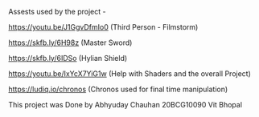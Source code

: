 Assests used by the project -

https://youtu.be/J1GgvDfmIo0 (Third Person - Filmstorm)

https://skfb.ly/6H98z (Master Sword)

https://skfb.ly/6IDSo (Hylian Shield)

https://youtu.be/IxYcX7YiG1w (Help with Shaders and the overall Project)

https://ludiq.io/chronos (Chronos used for final time manipulation)

This project was Done by 
Abhyuday Chauhan 
20BCG10090
Vit Bhopal 




